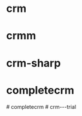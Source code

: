 # crm

# crmm

# crm-sharp

# completecrm
#   c o m p l e t e c r m  
 #   c r m - - - t r i a l  
 